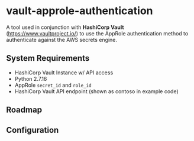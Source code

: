 
# vault-approle-authentication
A tool used in conjunction with **HashiCorp Vault** (https://www.vaultproject.io/) to use the AppRole authentication method to authenticate against the AWS secrets engine.

## System Requirements

 - HashiCorp Vault Instance w/ API access
- Python 2.7.16
- AppRole `secret_id` and `role_id`
- HashiCorp Vault API endpoint (shown as contoso in example code)
 
## Roadmap 

## Configuration